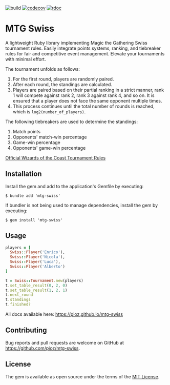 ![build](https://github.com/pioz/mtg-swiss/workflows/Ruby/badge.svg)
[![codecov](https://codecov.io/gh/pioz/mtg-swiss/branch/master/graph/badge.svg?token=bsSUOW6wWa)](https://codecov.io/gh/pioz/mtg-swiss)
[![rdoc](https://img.shields.io/badge/yard-doc-blue)](https://pioz.github.io/mtg-swiss)

# MTG Swiss

A lightweight Ruby library implementing Magic the Gathering Swiss tournament
rules. Easily integrate points systems, ranking, and tiebreaker rules for
fair and competitive event management. Elevate your tournaments with minimal
effort.

The tournament unfolds as follows:

1. For the first round, players are randomly paired.
2. After each round, the standings are calculated.
3. Players are paired based on their partial ranking in a strict manner,
   rank 1 will compete against rank 2, rank 3 against rank 4, and so on. It is
   ensured that a player does not face the same opponent multiple times.
4. This process continues until the total number of rounds is reached, which is `log2(number_of_players)`.

The following tiebreakers are used to determine the standings:

1. Match points
2. Opponents' match-win percentage
3. Game-win percentage
4. Opponents' game-win percentage

[Official Wizards of the Coast Tournament Rules](https://media.wizards.com/2023/wpn/marketing_materials/wpn/mtg_mtr_2023may29_en.pdf)

## Installation

Install the gem and add to the application's Gemfile by executing:

    $ bundle add 'mtg-swiss'

If bundler is not being used to manage dependencies, install the gem by executing:

    $ gem install 'mtg-swiss'

## Usage

```ruby
players = [
  Swiss::Player('Enrico'),
  Swiss::Player('Nicola'),
  Swiss::Player('Luca'),
  Swiss::Player('Alberto')
]

t = Swiss::Tournament.new(players)
t.set_table_result(0, 2, 0)
t.set_table_result(1, 2, 1)
t.next_round
t.standings
t.finished?
```

All docs available here: https://pioz.github.io/mtg-swiss

## Contributing

Bug reports and pull requests are welcome on GitHub at https://github.com/pioz/mtg-swiss.

## License

The gem is available as open source under the terms of the [MIT License](https://opensource.org/licenses/MIT).
